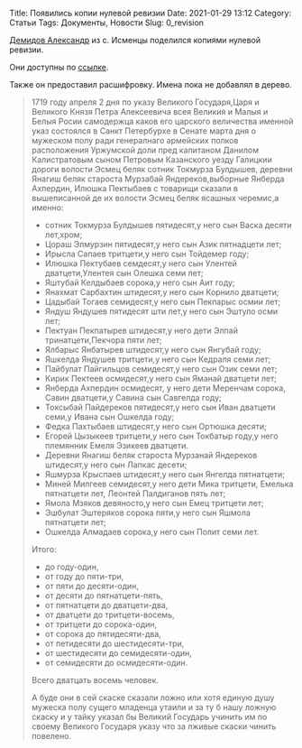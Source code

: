 Title: Появились копии нулевой ревизии
Date: 2021-01-29 13:12
Category: Статьи
Tags: Документы, Новости
Slug: 0_revision

[Демидов Александр](https://vk.com/id242433698) из с. Исменцы поделился копиями нулевой ревизии.

Они доступны по [ссылке]({static}/pdfs/0_revision_1719.pdf).

Также он предоставил расшифровку. Имена пока не добавлял в дерево.

> 1719 году апреля 2 дня по указу Великого Государя,Царя и Великого Князя Петра Алексеевича всея Великия и Малыя и Белыя Росии самодержца каков его царского величества именной указ состоялся в Санкт Петербурхе в Сенате марта дня о мужеском полу ради генералнаго армейских полков расположения Уржумской доли пред капитаном Данилом Калистратовым сыном Петровым Казанского уезду Галицкии дороги волости Эсмец беляк сотник Токмурза Булдышев, деревни Янагиш беляк староста Мурзабай Яндереков,выборные Янберда Ахпердин, Илюшка Пектыбаев с товарищи сказали в вышеписанной де их волости Эсмец беляк ясашных черемис,а именно:
>
> - сотник Токмурза Булдышев пятидесят,у него сын Васка десяти лет,хром;
> - Цораш Элмурзин пятидесят,у него сын Азик пятнадцети лет;
> - Ирысла Сапаев тритцети,у него сын Тойдемер году;
> - Илюшка Пектубаев семдесят,у него сын Улентей дватцети,Улентея сын Олешка семи лет;
> - Яштубай Келдыбаев сорока,у него сын Аит году;
> - Янахмат Сарбахтин штидесят,у него сын Корнило дватцети;
> - Цадыбай Тогаев семидесят,у него сын Пекпарыс осмии лет;
> - Яндуш Яндушев пятидесят шти лет,у него сын Эштуло осми лет;
> - Пектуан Пекпатырев штидесят,у него дети Элпай тринатцети,Пекчора пяти лет;
> - Ялбарыс Янбатырев штидесят,у него сын Янгубай году;
> - Яшкелда Яндушев тритцети,у него сын Кедраля семи лет;
> - Пайбулат Пайгильцов семидесят,у него сын Озик семи лет;
> - Кирик Пектеев осмидесят,у него сын Яманай дватцети лет;
> - Янберда Ахпердин осмидесят, у него дети Меренчам сорока, Савин дватцети,у Савина сын Савгелда году;
> - Токсыбай Пайдереков пятидесят,у него сын Иван дватцети семи,у Ивана сын Ошкелда году;
> - Федка Пахтыбаев штидесят,у него сын Ортюшка десяти;
> - Егорей Цызыкеев тритцети,у него сын Токбатыр году,у него племянник Емеля Эзикеев дватцети.
> - Деревни Янагиш беляк староста Мурзанай Яндереков штидесят,у него сын Лапкас десети;
> - Яшмурза Крыспаев штидесят,у него сын Янгелда пятнатцети;
> - Миней Милгеев семидесят,у него дети Мика тритцети, Емелька пятнатцети лет, Леонтей Палдиганов пять лет;
> - Ямола Мзяков девяносто,у него сын Емец тритцети лет;
> - Эшбулат Эштеряков сорока пяти,у него сын Яшмола пятнатцети лет;
> - Ошкелда Алмадаев сорока,у него сын Полит семи лет.
>
> Итого:
>
> - до году-один,
> - от году до пяти-три,
> - от пяти до десяти-один,
> - от десяти до пятнатцети-пять,
> - от пятнатцети до дватцети-два,
> - от дватцети до тритцети-восемь,
> - от тритцети до сорока-один,
> - от сорока до пятидесяти-два,
> - от петидесяти до шестидесяти-три,
> - от шестидесяти до семидесяти-один,
> - от семидесяти до осмидесяти-один.
>
> Всего дватцать восемь человек.
>
> А буде они в сей скаске сказали ложно или хотя единую душу мужеска полу сущего младенца утаили и за ту б нашу ложную скаску и у тайку указал бы Великий Государь учинить им по своему Великого Государя указу что за лживые скаски чинить повелено.
